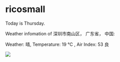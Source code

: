 # ricosmall

Today is Thursday.

Weather infomation of 深圳市南山区， 广东省， 中国: 

Weather: 晴, Temperature: 19 ℃ , Air Index: 53 良

<img src="https://github-readme-stats.vercel.app/api?username=ricosmall&show_icons=true" />

